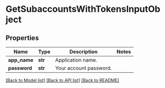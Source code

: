 # GetSubaccountsWithTokensInputObject

## Properties
Name | Type | Description | Notes
------------ | ------------- | ------------- | -------------
**app_name** | **str** | Application name. | 
**password** | **str** | Your account password. | 

[[Back to Model list]](../README.md#documentation-for-models) [[Back to API list]](../README.md#documentation-for-api-endpoints) [[Back to README]](../README.md)


